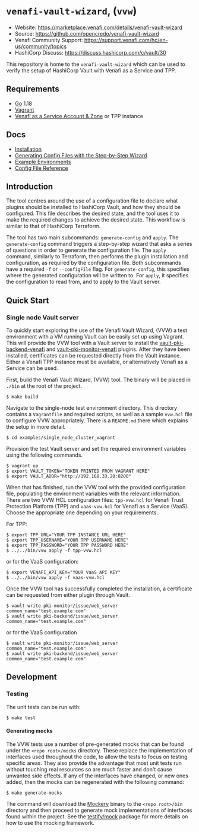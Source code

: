 # `venafi-vault-wizard`, (`vvw`)

-	Website: https://marketplace.venafi.com/details/venafi-vault-wizard
-	Source: https://github.com/opencredo/venafi-vault-wizard
-	Venafi Community Support: https://support.venafi.com/hc/en-us/community/topics
-	HashiCorp Discuss: https://discuss.hashicorp.com/c/vault/30

This repository is home to the `venafi-vault-wizard` which can be used to verify the setup of HashiCorp Vault with Venafi as a Service and TPP.

## Requirements

- [Go](https://golang.org/doc/install) 1.18
- [Vagrant](https://www.vagrantup.com/downloads)
- [Venafi as a Service Account & Zone](https://ui.venafi.cloud/login) or TPP instance

## Docs

- [Installation](docs/installation.md)
- [Generating Config Files with the Step-by-Step Wizard](docs/config-generation.md)
- [Example Environments](examples/README.md)
- [Config File Reference](docs/config-reference/index.md)

## Introduction

The tool centres around the use of a configuration file to declare what plugins should be installed to HashiCorp Vault, and how they should be configured.
This file describes the desired state, and the tool uses it to make the required changes to achieve the desired state.
This workflow is similar to that of HashiCorp Terraform.

The tool has two main subcommands: `generate-config` and `apply`.
The `generate-config` command triggers a step-by-step wizard that asks a series of questions in order to generate the configuration file.
The `apply` command, similarly to Terraform, then performs the plugin installation and configuration, as required by the configuration file.
Both subcommands have a required `-f` or `--configFile` flag.
For `generate-config`, this specifies where the generated configuration will be written to.
For `apply`, it specifies the configuration to read from, and to apply to the Vault server.

## Quick Start

### Single node Vault server

To quickly start exploring the use of the Venafi Vault Wizard, (VVW) a test environment with a VM running Vault can be easily set up using Vagrant.
This will provide the VVW tool with a Vault server to install the [vault-pki-backend-venafi](https://github.com/Venafi/vault-pki-backend-venafi) and [vault-pki-monitor-venafi](https://github.com/Venafi/vault-pki-monitor-venafi) plugins.
After they have been installed, certificates can be requested directly from the Vault instance.
Either a Venafi TPP instance must be available, or alternatively Venafi as a Service can be used.

First, build the Venafi Vault Wizard, (VVW) tool. The binary will be placed in `./bin` at the root of the project.

```shell
$ make build
```

Navigate to the single-node test environment directory.
This directory contains a `Vagrantfile` and required scripts, as well as a sample `vvw.hcl` file to configure VVW appropriately. 
There is a `README.md` there which explains the setup in more detail.

```shell
$ cd examples/single_node_cluster_vagrant
```

Provision the test Vault server and set the required environment variables using the following commands.

```shell
$ vagrant up
$ export VAULT_TOKEN="TOKEN PRINTED FROM VAGRANT HERE"
$ export VAULT_ADDR="http://192.168.33.20:8200"
```

When that has finished, run the VVW tool with the provided configuration file, populating the environment variables with the relevant information.
There are two VVW HCL configuration files: `tpp-vvw.hcl` for Venafi Trust Protection Platform (TPP) and `vaas-vvw.hcl` for Venafi as a Service (VaaS).
Choose the appropriate one depending on your requirements.

For TPP:

```shell
$ export TPP_URL="YOUR TPP INSTANCE URL HERE"
$ export TPP_USERNAME="YOUR TPP USERNAME HERE"
$ export TPP_PASSWORD="YOUR TPP PASSWORD HERE"
$ ../../bin/vvw apply -f tpp-vvw.hcl
```

or for the VaaS configuration:

```shell
$ export VENAFI_API_KEY="YOUR VaaS API KEY"
$ ../../bin/vvw apply -f vaas-vvw.hcl
```

Once the VVW tool has successfully completed the installation, a certificate can be requested from either plugin through Vault.

```shell
$ vault write pki-monitor/issue/web_server common_name="test.example.com"
$ vault write pki-backend/issue/web_server common_name="test.example.com"
```
or for the VaaS configuration
```shell
$ vault write pki-monitor/issue/web_server common_name="test.example.com"
$ vault write pki-backend/issue/web_server common_name="test.example.com"
```

## Development

### Testing

The unit tests can be run with:

```shell
$ make test
```

#### Generating mocks

The VVW tests use a number of pre-generated mocks that can be found under the `<repo root>/mocks` directory.
These replace the implementation of interfaces used throughout the code, to allow the tests to focus on testing specific areas.
They also provide the advantage that most unit tests run without touching real resources so are much faster and don't cause unwanted side effects.
If any of the interfaces have changed, or new ones added, then the mocks can be regenerated with the following command:

```shell
$ make generate-mocks
```

The command will download the [Mockery](http://github.com/vektra/mockery/v2@v2.6.0) binary to the `<repo root>/bin` directory and 
then proceed to generate mock implementations of interfaces found within the project.
See the [testify/mock](https://pkg.go.dev/github.com/stretchr/testify/mock) package for more details on how to use the mocking framework.
